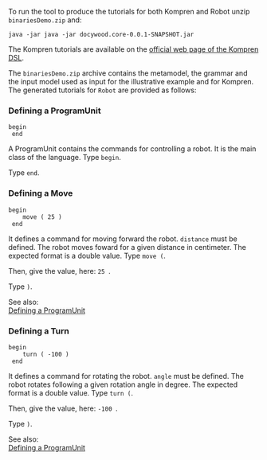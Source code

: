 
To run the tool to produce the tutorials for both Kompren and Robot unzip `binariesDemo.zip` and:

```
java -jar java -jar docywood.core-0.0.1-SNAPSHOT.jar
```


The Kompren tutorials are available on the [official web page of the Kompren DSL](https://github.com/arnobl/kompren).

The `binariesDemo.zip` archive contains the metamodel, the grammar and the input model used as input for the illustrative example and for Kompren. The generated tutorials for `Robot` are provided as follows:


### <a name="Defining-a-ProgramUnit"></a>Defining a ProgramUnit

```
begin
 end
```
A ProgramUnit contains the commands for controlling a robot. It is the main class of the language. Type `begin`. 

Type `end`. 


### <a name="Defining-a-Move"></a>Defining a Move

```
begin
 	move ( 25 )
 end

```
It defines a command for moving forward the robot. `distance` must be defined. The robot moves foward for a given distance in centimeter. The expected format is a double value.
Type `move (`. 

Then, give the value, here: `25 `.


Type `)`. 

See also:<br/>
[Defining a ProgramUnit](Defining-a-ProgramUnit)



### <a name="Defining-a-Turn"></a>Defining a Turn

```
begin
 	turn ( -100 )
 end

```
It defines a command for rotating the robot. `angle` must be defined. The robot rotates following a given rotation angle in degree. The expected format is a double value.
Type `turn (`. 

Then, give the value, here: `-100 `.


Type `)`. 

See also:<br/>
[Defining a ProgramUnit](Defining-a-ProgramUnit)



